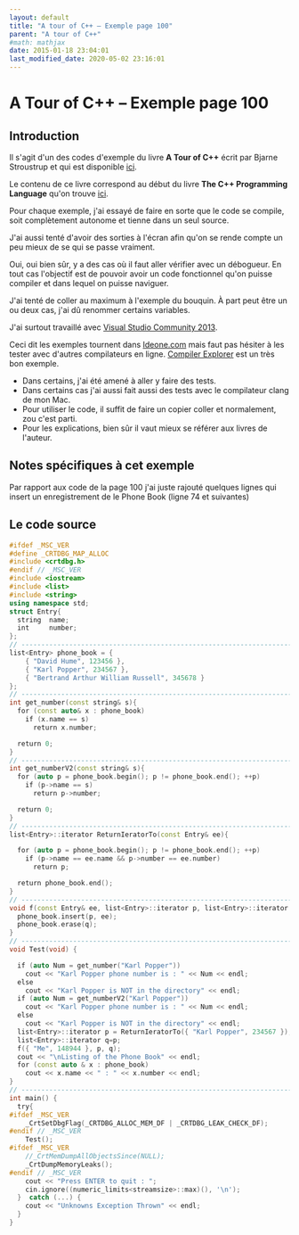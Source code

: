 ```yaml
---
layout: default
title: "A tour of C++ – Exemple page 100"
parent: "A tour of C++"
#math: mathjax
date: 2015-01-18 23:04:01
last_modified_date: 2020-05-02 23:16:01
---
```


# A Tour of C++ – Exemple page 100

## Introduction
Il s'agit d'un des codes d'exemple du livre **A Tour of C++** écrit par Bjarne Stroustrup et qui est disponible [ici](http://www.amazon.fr/Tour-C-Bjarne-Stroustrup/dp/0321958314/ref%3Dsr_1_1?ie=UTF8&qid=1416699327&sr=8-1&keywords=a+tour+of+c%2B%2B). 

Le contenu de ce livre correspond au début du livre **The C++ Programming Language** qu'on trouve [ici](http://www.amazon.fr/The-Programming-Language-Bjarne-Stroustrup/dp/0321563840/ref%3Dpd_sim_eb_3?ie=UTF8&refRID=0CR047TTJV1HA6CVA9XA).

Pour chaque exemple, j'ai essayé de faire en sorte que le code se compile, soit complètement autonome et tienne dans un seul source.

J'ai aussi tenté d'avoir des sorties à l'écran afin qu'on se rende compte un peu mieux de se qui se passe vraiment.

Oui, oui bien sûr, y a des cas où il faut aller vérifier avec un débogueur.
En tout cas l'objectif est de pouvoir avoir un code fonctionnel qu'on puisse compiler et dans lequel on puisse naviguer.

J'ai tenté de coller au maximum à l'exemple du bouquin. À part peut être un ou deux cas, j'ai dû renommer certains variables.

J'ai surtout travaillé avec [Visual Studio Community 2013](http://www.visualstudio.com/products/visual-studio-community-vs).

Ceci dit les exemples tournent dans [Ideone.com](http://ideone.com/) mais faut pas hésiter à les tester avec d'autres compilateurs en ligne. [Compiler Explorer](https://godbolt.org/) est un très bon exemple.

* Dans certains, j'ai été amené à aller y faire des tests.  
* Dans certains cas j'ai aussi fait aussi des tests avec le compilateur clang de mon Mac.  
* Pour utiliser le code, il suffit de faire un copier coller et normalement, zou c'est parti.  
* Pour les explications, bien sûr il vaut mieux se référer aux livres de l'auteur.  


## Notes spécifiques à cet exemple


Par rapport aux code de la page 100 j'ai juste rajouté quelques lignes qui insert un enregistrement de le Phone Book (ligne 74 et suivantes)


## Le code source

```cpp
#ifdef _MSC_VER
#define _CRTDBG_MAP_ALLOC
#include <crtdbg.h>
#endif // _MSC_VER
#include <iostream>
#include <list>
#include <string>
using namespace std;
struct Entry{
  string  name;
  int     number;
};
// ----------------------------------------------------------------------------
list<Entry> phone_book = {
    { "David Hume", 123456 },
    { "Karl Popper", 234567 },
    { "Bertrand Arthur William Russell", 345678 }
};
// ----------------------------------------------------------------------------
int get_number(const string& s){
  for (const auto& x : phone_book)
    if (x.name == s)
      return x.number;

  return 0;                                                                     // use 0 to represent "number not found"
}
// ----------------------------------------------------------------------------
int get_numberV2(const string& s){
  for (auto p = phone_book.begin(); p != phone_book.end(); ++p)
    if (p->name == s)
      return p->number;

  return 0;                                                                     // use 0 to represent "number not found"
}
// ----------------------------------------------------------------------------
list<Entry>::iterator ReturnIeratorTo(const Entry& ee){

  for (auto p = phone_book.begin(); p != phone_book.end(); ++p)
    if (p->name == ee.name && p->number == ee.number)
      return p;

  return phone_book.end();
}
// ----------------------------------------------------------------------------
void f(const Entry& ee, list<Entry>::iterator p, list<Entry>::iterator q){
  phone_book.insert(p, ee);                                                     // add ee before the element referred to by p
  phone_book.erase(q);                                                          // remove the element referred to by q
}
// ----------------------------------------------------------------------------
void Test(void) {

  if (auto Num = get_number("Karl Popper"))
    cout << "Karl Popper phone number is : " << Num << endl;
  else
    cout << "Karl Popper is NOT in the directory" << endl;
  if (auto Num = get_numberV2("Karl Popper"))
    cout << "Karl Popper phone number is : " << Num << endl;
  else
    cout << "Karl Popper is NOT in the directory" << endl;
  list<Entry>::iterator p = ReturnIeratorTo({ "Karl Popper", 234567 });
  list<Entry>::iterator q=p;
  f({ "Me", 148944 }, p, q);
  cout << "\nListing of the Phone Book" << endl;
  for (const auto & x : phone_book)
    cout << x.name << " : " << x.number << endl;
}
// ----------------------------------------------------------------------------
int main() {
  try{
#ifdef _MSC_VER
    _CrtSetDbgFlag(_CRTDBG_ALLOC_MEM_DF | _CRTDBG_LEAK_CHECK_DF);
#endif // _MSC_VER
    Test();
#ifdef _MSC_VER
    //_CrtMemDumpAllObjectsSince(NULL);                                             // Begins the dump from the start of program execution
    _CrtDumpMemoryLeaks();
#endif // _MSC_VER
    cout << "Press ENTER to quit : ";
    cin.ignore((numeric_limits<streamsize>::max)(), '\n');
  }  catch (...) {
    cout << "Unknowns Exception Thrown" << endl;
  }
}
```

